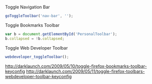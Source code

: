 Toggle Navigation Bar
```javascript
goToggleToolbar('nav-bar', '');
```

Toggle Bookmarks Toolbar
```javascript
var b = document.getElementById('PersonalToolbar');
b.collapsed = !b.collapsed;
```

Toggle Web Developer Toolbar
```javascript
webdeveloper_toggleToolbar();
```

http://darklaunch.com/2009/05/10/toggle-firefox-bookmarks-toolbar-keyconfig
http://darklaunch.com/2009/05/11/toggle-firefox-toolbars-webdeveloper-toolbar-keyconfig